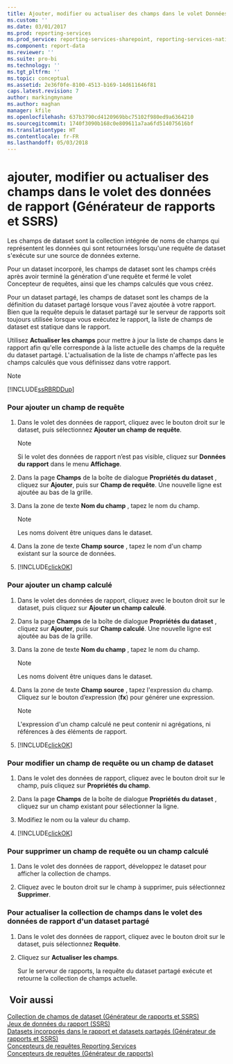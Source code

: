 ```yaml
---
title: Ajouter, modifier ou actualiser des champs dans le volet Données du rapport (Générateur de rapports et SSRS) | Microsoft Docs
ms.custom: ''
ms.date: 03/01/2017
ms.prod: reporting-services
ms.prod_service: reporting-services-sharepoint, reporting-services-native
ms.component: report-data
ms.reviewer: ''
ms.suite: pro-bi
ms.technology: ''
ms.tgt_pltfrm: ''
ms.topic: conceptual
ms.assetid: 2e36f0fe-8100-4513-b169-14d611646f81
caps.latest.revision: 7
author: markingmyname
ms.author: maghan
manager: kfile
ms.openlocfilehash: 637b3790cd4120969bbc75102f980ed9a6364210
ms.sourcegitcommit: 1740f3090b168c0e809611a7aa6fd514075616bf
ms.translationtype: HT
ms.contentlocale: fr-FR
ms.lasthandoff: 05/03/2018
---
```

# <a name="add-edit-refresh-fields-in-the-report-data-pane-report-builder-and-ssrs"></a>ajouter, modifier ou actualiser des champs dans le volet des données de rapport (Générateur de rapports et SSRS)
  Les champs de dataset sont la collection intégrée de noms de champs qui représentent les données qui sont retournées lorsqu'une requête de dataset s'exécute sur une source de données externe.  
  
 Pour un dataset incorporé, les champs de dataset sont les champs créés après avoir terminé la génération d'une requête et fermé le volet Concepteur de requêtes, ainsi que les champs calculés que vous créez.  
  
 Pour un dataset partagé, les champs de dataset sont les champs de la définition du dataset partagé lorsque vous l'avez ajoutée à votre rapport. Bien que la requête depuis le dataset partagé sur le serveur de rapports soit toujours utilisée lorsque vous exécutez le rapport, la liste de champs de dataset est statique dans le rapport.  
  
 Utilisez **Actualiser les champs** pour mettre à jour la liste de champs dans le rapport afin qu'elle corresponde à la liste actuelle des champs de la requête du dataset partagé. L'actualisation de la liste de champs n'affecte pas les champs calculés que vous définissez dans votre rapport.  
  
> [!NOTE]  
>  [!INCLUDE[ssRBRDDup](../../includes/ssrbrddup-md.md)]  
  
### <a name="to-add-a-query-field"></a>Pour ajouter un champ de requête  
  
1.  Dans le volet des données de rapport, cliquez avec le bouton droit sur le dataset, puis sélectionnez **Ajouter un champ de requête**.  
  
    > [!NOTE]  
    >  Si le volet des données de rapport n’est pas visible, cliquez sur **Données du rapport** dans le menu **Affichage**.  
  
2.  Dans la page **Champs** de la boîte de dialogue **Propriétés du dataset** , cliquez sur **Ajouter**, puis sur **Champ de requête**. Une nouvelle ligne est ajoutée au bas de la grille.  
  
3.  Dans la zone de texte **Nom du champ** , tapez le nom du champ.  
  
    > [!NOTE]  
    >  Les noms doivent être uniques dans le dataset.  
  
4.  Dans la zone de texte **Champ source** , tapez le nom d'un champ existant sur la source de données.  
  
5.  [!INCLUDE[clickOK](../../includes/clickok-md.md)]  
  
### <a name="to-add-a-calculated-field"></a>Pour ajouter un champ calculé  
  
1.  Dans le volet des données de rapport, cliquez avec le bouton droit sur le dataset, puis cliquez sur **Ajouter un champ calculé**.  
  
2.  Dans la page **Champs** de la boîte de dialogue **Propriétés du dataset** , cliquez sur **Ajouter**, puis sur **Champ calculé**. Une nouvelle ligne est ajoutée au bas de la grille.  
  
3.  Dans la zone de texte **Nom du champ** , tapez le nom du champ.  
  
    > [!NOTE]  
    >  Les noms doivent être uniques dans le dataset.  
  
4.  Dans la zone de texte **Champ source** , tapez l'expression du champ. Cliquez sur le bouton d’expression (**fx**) pour générer une expression.  
  
    > [!NOTE]  
    >  L'expression d'un champ calculé ne peut contenir ni agrégations, ni références à des éléments de rapport.  
  
5.  [!INCLUDE[clickOK](../../includes/clickok-md.md)]  
  
### <a name="to-edit-a-query-field-or-a-dataset-field"></a>Pour modifier un champ de requête ou un champ de dataset  
  
1.  Dans le volet des données de rapport, cliquez avec le bouton droit sur le champ, puis cliquez sur **Propriétés du champ**.  
  
2.  Dans la page **Champs** de la boîte de dialogue **Propriétés du dataset** , cliquez sur un champ existant pour sélectionner la ligne.  
  
3.  Modifiez le nom ou la valeur du champ.  
  
4.  [!INCLUDE[clickOK](../../includes/clickok-md.md)]  
  
### <a name="to-delete-a-query-field-or-a-calculated-field"></a>Pour supprimer un champ de requête ou un champ calculé  
  
1.  Dans le volet des données de rapport, développez le dataset pour afficher la collection de champs.  
  
2.  Cliquez avec le bouton droit sur le champ à supprimer, puis sélectionnez **Supprimer**.  
  
### <a name="to-refresh-the-field-collection-in-the-report-data-pane-for-a-shared-dataset"></a>Pour actualiser la collection de champs dans le volet des données de rapport d'un dataset partagé  
  
1.  Dans le volet des données de rapport, cliquez avec le bouton droit sur le dataset, puis sélectionnez **Requête**.  
  
2.  Cliquez sur **Actualiser les champs**.  
  
     Sur le serveur de rapports, la requête du dataset partagé exécute et retourne la collection de champs actuelle.  
  
## <a name="see-also"></a> Voir aussi  
 [Collection de champs de dataset &#40;Générateur de rapports et SSRS&#41;](../../reporting-services/report-data/dataset-fields-collection-report-builder-and-ssrs.md)   
 [Jeux de données du rapport &#40;SSRS&#41;](../../reporting-services/report-data/report-datasets-ssrs.md)   
 [Datasets incorporés dans le rapport et datasets partagés &#40;Générateur de rapports et SSRS&#41;](../../reporting-services/report-data/report-embedded-datasets-and-shared-datasets-report-builder-and-ssrs.md)   
 [Concepteurs de requêtes Reporting Services](http://msdn.microsoft.com/library/07efd3f1-804f-45f7-b62a-3e727a3d9835)   
 [Concepteurs de requêtes &#40;Générateur de rapports&#41;](http://msdn.microsoft.com/library/553f0d4e-8b1d-4148-9321-8b41a1e8e1b9)  
  
  
